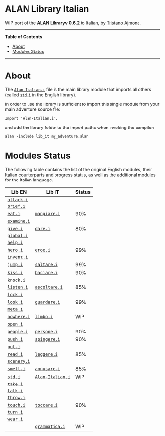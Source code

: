 # ALAN Library Italian

WIP port of the __ALAN Libraryv 0.6.2__ to Italian, by [Tristano Ajmone].


-----

**Table of Contents**

<!-- MarkdownTOC autolink="true" bracket="round" autoanchor="false" lowercase="only_ascii" uri_encoding="true" levels="1,2,3" -->

- [About](#about)
- [Modules Status](#modules-status)

<!-- /MarkdownTOC -->

-----

# About

The [`Alan-Italian.i`][Alan-Italian.i] file is the main library module that imports all others (called [`std.i`][std.i] in the English library).

In order to use the library is sufficient to import this single module from your main adventure source file:

```alan
Import 'Alan-Italian.i'.
```

and add the library folder to the import paths when invoking the compiler:

```batch
alan -include lib_it my_adventure.alan
```

# Modules Status

The following table contains the list of the original English modules, their Italian counterparts and progress status, as well as the additional modules for the Italian language.

|          Lib EN          |               Lib IT               | Status |
|--------------------------|------------------------------------|--------|
| [`attack.i`][attack.i]   |                                    |        |
| [`brief.i`][brief.i]     |                                    |        |
| [`eat.i`][eat.i]         | [`mangiare.i`][mangiare.i]         | 90%    |
| [`examine.i`][examine.i] |                                    |        |
| [`give.i`][give.i]       | [`dare.i`][dare.i]                 | 80%    |
| [`global.i`][global.i]   |                                    |        |
| [`help.i`][help.i]       |                                    |        |
| [`hero.i`][hero.i]       | [`eroe.i`][eroe.i]                 | 99%    |
| [`invent.i`][invent.i]   |                                    |        |
| [`jump.i`][jump.i]       | [`saltare.i`][saltare.i]           | 99%    |
| [`kiss.i`][kiss.i]       | [`baciare.i`][baciare.i]           | 90%    |
| [`knock.i`][knock.i]     |                                    |        |
| [`listen.i`][listen.i]   | [`ascoltare.i`][ascoltare.i]       | 85%    |
| [`lock.i`][lock.i]       |                                    |        |
| [`look.i`][look.i]       | [`guardare.i`][guardare.i]         | 99%    |
| [`meta.i`][meta.i]       |                                    |        |
| [`nowhere.i`][nowhere.i] | [`limbo.i`][limbo.i]               | WIP    |
| [`open.i`][open.i]       |                                    |        |
| [`people.i`][people.i]   | [`persone.i`][persone.i]           | 90%    |
| [`push.i`][push.i]       | [`spingere.i`][spingere.i]         | 90%    |
| [`put.i`][put.i]         |                                    |        |
| [`read.i`][read.i]       | [`leggere.i`][leggere.i]           | 85%    |
| [`scenery.i`][scenery.i] |                                    |        |
| [`smell.i`][smell.i]     | [`annusare.i`][annusare.i]         | 85%    |
| [`std.i`][std.i]         | [`Alan-Italian.i`][Alan-Italian.i] | WIP    |
| [`take.i`][take.i]       |                                    |        |
| [`talk.i`][talk.i]       |                                    |        |
| [`throw.i`][throw.i]     |                                    |        |
| [`touch.i`][touch.i]     | [`toccare.i`][toccare.i]           | 90%    |
| [`turn.i`][turn.i]       |                                    |        |
| [`wear.i`][wear.i]       |                                    |        |
|                          | [`grammatica.i`][grammatica.i]     | WIP    |


<!-----------------------------------------------------------------------------
                               REFERENCE LINKS
------------------------------------------------------------------------------>

<!-- Lib IT modules -->

[Alan-Italian.i]: ./Alan-Italian.i "View source module"
[grammatica.i]: ./grammatica.i "View source module"
[limbo.i]: ./limbo.i "View source module"
[eroe.i]: ./eroe.i "View source module"
[saltare.i]: ./saltare.i "View source module"
[guardare.i]: ./guardare.i "View source module"
[persone.i]: ./persone.i "View source module"
[dare.i]: ./dare.i "View source module"
[baciare.i]: ./baciare.i "View source module"
[toccare.i]: ./toccare.i "View source module"
[mangiare.i]: ./mangiare.i "View source module"
[spingere.i]: ./spingere.i "View source module"
[leggere.i]: ./leggere.i "View source module"
[annusare.i]: ./annusare.i "View source module"
[ascoltare.i]: ./ascoltare.i "View source module"

<!-- Lib EN modules -->

[attack.i]: ../../alan_en/lib_en/attack.i "View original source module"
[brief.i]: ../../alan_en/lib_en/brief.i "View original source module"
[eat.i]: ../../alan_en/lib_en/eat.i "View original source module"
[examine.i]: ../../alan_en/lib_en/examine.i "View original source module"
[give.i]: ../../alan_en/lib_en/give.i "View original source module"
[global.i]: ../../alan_en/lib_en/global.i "View original source module"
[help.i]: ../../alan_en/lib_en/help.i "View original source module"
[hero.i]: ../../alan_en/lib_en/hero.i "View original source module"
[invent.i]: ../../alan_en/lib_en/invent.i "View original source module"
[jump.i]: ../../alan_en/lib_en/jump.i "View original source module"
[kiss.i]: ../../alan_en/lib_en/kiss.i "View original source module"
[knock.i]: ../../alan_en/lib_en/knock.i "View original source module"
[listen.i]: ../../alan_en/lib_en/listen.i "View original source module"
[lock.i]: ../../alan_en/lib_en/lock.i "View original source module"
[look.i]: ../../alan_en/lib_en/look.i "View original source module"
[meta.i]: ../../alan_en/lib_en/meta.i "View original source module"
[nowhere.i]: ../../alan_en/lib_en/nowhere.i "View original source module"
[open.i]: ../../alan_en/lib_en/open.i "View original source module"
[people.i]: ../../alan_en/lib_en/people.i "View original source module"
[push.i]: ../../alan_en/lib_en/push.i "View original source module"
[put.i]: ../../alan_en/lib_en/put.i "View original source module"
[read.i]: ../../alan_en/lib_en/read.i "View original source module"
[scenery.i]: ../../alan_en/lib_en/scenery.i "View original source module"
[smell.i]: ../../alan_en/lib_en/smell.i "View original source module"
[std.i]: ../../alan_en/lib_en/std.i "View original source module"
[take.i]: ../../alan_en/lib_en/take.i "View original source module"
[talk.i]: ../../alan_en/lib_en/talk.i "View original source module"
[throw.i]: ../../alan_en/lib_en/throw.i "View original source module"
[touch.i]: ../../alan_en/lib_en/touch.i "View original source module"
[turn.i]: ../../alan_en/lib_en/turn.i "View original source module"
[wear.i]: ../../alan_en/lib_en/wear.i "View original source module"

<!-- people and organizations -->

[Tristano Ajmone]: https://github.com/tajmone "View Tristano Ajmone's GitHub profile"

<!-- EOF -->
